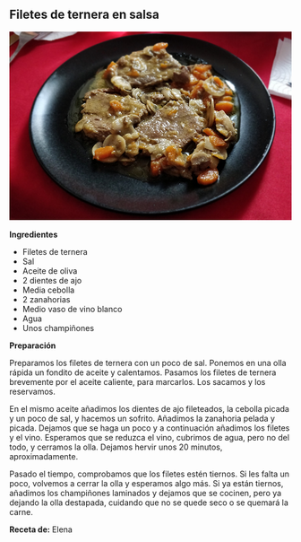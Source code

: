 ## Filetes de ternera en salsa

![Filetes de ternera en salsa](../../uploads/images/filetes-ternera-en-salsa.jpg "Filetes de ternera en salsa")

**Ingredientes**

- Filetes de ternera
- Sal
- Aceite de oliva
- 2 dientes de ajo
- Media cebolla
- 2 zanahorias
- Medio vaso de vino blanco
- Agua
- Unos champiñones

**Preparación**

Preparamos los filetes de ternera con un poco de sal. Ponemos en una olla rápida un fondito de aceite y calentamos. Pasamos los filetes de ternera brevemente por el aceite caliente, para marcarlos. Los sacamos y los reservamos.

En el mismo aceite añadimos los dientes de ajo fileteados, la cebolla picada y un poco de sal, y hacemos un sofrito. Añadimos la zanahoria pelada y picada. Dejamos que se haga un poco y a continuación añadimos los filetes y el vino. Esperamos que se reduzca el vino, cubrimos de agua, pero no del todo, y cerramos la olla. Dejamos hervir unos 20 minutos, aproximadamente.

Pasado el tiempo, comprobamos que los filetes estén tiernos. Si les falta un poco, volvemos a cerrar la olla y esperamos algo más. Si ya están tiernos, añadimos los champiñones laminados y dejamos que se cocinen, pero ya dejando la olla destapada, cuidando que no se quede seco o se quemará la carne.

**Receta de:** Elena
